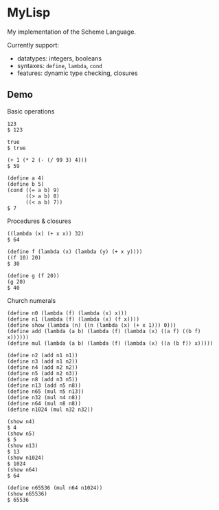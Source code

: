 # MyLisp
My implementation of the Scheme Language.

Currently support:
- datatypes: integers, booleans
- syntaxes: `define`, `lambda`, `cond`
- features: dynamic type checking, closures

## Demo

Basic operations

```
123
$ 123

true
$ true

(+ 1 (* 2 (- (/ 99 3) 4)))
$ 59

(define a 4)
(define b 5)
(cond ((= a b) 9)
      ((> a b) 8)
      ((< a b) 7))
$ 7
```

Procedures & closures

```
((lambda (x) (+ x x)) 32)
$ 64

(define f (lambda (x) (lambda (y) (+ x y))))
((f 10) 20)
$ 30

(define g (f 20))
(g 20)
$ 40
```

Church numerals

```
(define n0 (lambda (f) (lambda (x) x)))
(define n1 (lambda (f) (lambda (x) (f x))))
(define show (lambda (n) ((n (lambda (x) (+ x 1))) 0)))
(define add (lambda (a b) (lambda (f) (lambda (x) ((a f) ((b f) x))))))
(define mul (lambda (a b) (lambda (f) (lambda (x) ((a (b f)) x)))))

(define n2 (add n1 n1))
(define n3 (add n1 n2))
(define n4 (add n2 n2))
(define n5 (add n2 n3))
(define n8 (add n3 n5))
(define n13 (add n5 n8))
(define n65 (mul n5 n13))
(define n32 (mul n4 n8))
(define n64 (mul n8 n8))
(define n1024 (mul n32 n32))

(show n4)
$ 4
(show n5)
$ 5
(show n13)
$ 13
(show n1024)
$ 1024
(show n64)
$ 64

(define n65536 (mul n64 n1024))
(show n65536)
$ 65536
```